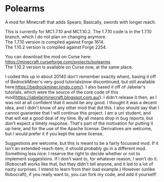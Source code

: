 # Polearms
A mod for Minecraft that adds Spears; Basically, swords with longer reach.

This is currently for MC1.7.10 and MC1.10.2. The 1.7.10 code is in the 1.7.10 branch, which I do not plan on changing anymore.  
The 1.7.10 version is compiled against Forge 1614.  
The 1.10.2 version is compiled against Forge 2254.

You can download the mod on Curse here: https://minecraft.curseforge.com/projects/polearms  
The 1.10.2 version is available on Curse now, at the same place.

I coded this up in about 2014(I don't remember exactly when), basing it off of BedrockMiner's very good tutorials(now discontinued, but still available here:https://bedrockminer.jimdo.com/). I also based it off of Jabelar's tutorials, which were the source of the core code of this mod(https://jabelarminecraft.blogspot.com.au/).
I didn't release it then, as I was not at all confident that it would be any good. I thought it was a decent idea, and I didn't know of any other mod that did this.
I also should say that I cannot guarantee that I will continue this project. I am a uni student, and that will eat a good deal of my time. By all means drop in bug reports, but don't expect a timely response.
That's part of the motivation for putting it up here, and for the use of the Apache license. Derivatives are welcome, but I would prefer it if you kept the same license.

Suggestions are welcome, but this is meant to be a fairly focussed mod. If it isn't an extended-reach item, it should probably go in a different mod.
Something less nice: I reserve the right to decide whether or not to implement suggestions. If I don't want to, for whatever reason, I won't do it. (Robocraft works like that, but they didn't tell anyone, and it led to a lot of nasty surprises. I intend to learn from their bad example.)
However (unlike Robocraft), if you really want to, you can fork my code, and add it yourself!

